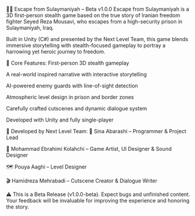 🕵️‍♂️ Escape from Sulaymaniyah – Beta v1.0.0
Escape from Sulaymaniyah is a 3D first-person stealth game based on the true story of Iranian freedom fighter Seyed Reza Mousavi, who escapes from a high-security prison in Sulaymaniyah, Iraq.

Built in Unity (C#) and presented by the Next Level Team, this game blends immersive storytelling with stealth-focused gameplay to portray a harrowing yet heroic journey to freedom.

🎯 Core Features:
First-person 3D stealth gameplay

A real-world inspired narrative with interactive storytelling

AI-powered enemy guards with line-of-sight detection

Atmospheric level design in prison and border zones

Carefully crafted cutscenes and dynamic dialogue system

Developed with Unity and fully single-player

👥 Developed by Next Level Team:
🧠 Sina Abarashi – Programmer & Project Lead

🎨 Mohammad Ebrahimi Kolahchi – Game Artist, UI Designer & Sound Designer

🗺️ Pouya Aaghi – Level Designer

🎬 Hamidreza Mehrabadi – Cutscene Creator & Dialogue Writer

⚠️ This is a Beta Release (v1.0.0-beta). Expect bugs and unfinished content.
Your feedback will be invaluable for improving the experience and honoring the story.
